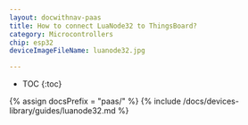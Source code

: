 ```yaml
---
layout: docwithnav-paas
title: How to connect LuaNode32 to ThingsBoard?
category: Microcontrollers
chip: esp32
deviceImageFileName: luanode32.jpg

---
```


* TOC
{:toc}

{% assign docsPrefix = "paas/" %}
{% include /docs/devices-library/guides/luanode32.md %}
